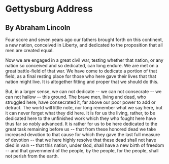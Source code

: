 # Gettysburg Address

## By Abraham Lincoln

Four score and seven years ago our fathers brought forth on this continent,
a new nation, conceived in Liberty, and dedicated to the proposition that
all men are created equal.

Now we are engaged in a great civil war, testing whether that nation, or
any nation so conceived and so dedicated, can long endure. We are met on a
great battle-field of that war. We have come to dedicate a portion of that
field, as a final resting place for those who here gave their lives that
that nation might live. It is altogether fitting and proper that we should
do this.

But, in a larger sense, we can not dedicate -- we can not consecrate -- we
can not hallow -- this ground. The brave men, living and dead, who
struggled here, have consecrated it, far above our poor power to add or
detract. The world will little note, nor long remember what we say here,
but it can never forget what they did here. It is for us the living,
rather, to be dedicated here to the unfinished work which they who fought
here have thus far so nobly advanced. It is rather for us to be here
dedicated to the great task remaining before us -- that from these honored
dead we take increased devotion to that cause for which they gave the last
full measure of devotion -- that we here highly resolve that these dead
shall not have died in vain -- that this nation, under God, shall have a
new birth of freedom -- and that government of the people, by the people,
for the people, shall not perish from the earth.
